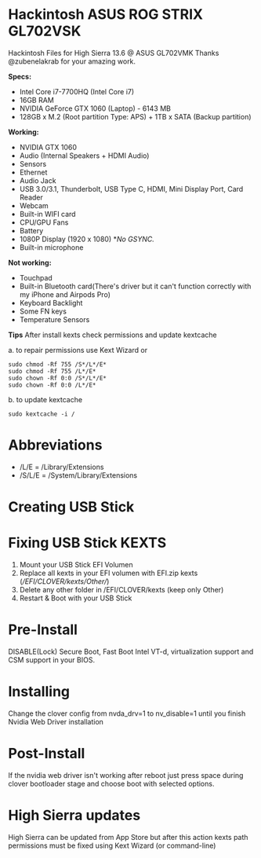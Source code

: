 # Hackintosh ASUS ROG STRIX GL702VSK
Hackintosh Files for High Sierra 13.6 @ ASUS GL702VMK
Thanks @zubenelakrab for your amazing work.

**Specs:**
* Intel Core i7-7700HQ (Intel Core i7)
* 16GB RAM
* NVIDIA GeForce GTX 1060 (Laptop) - 6143 MB
* 128GB x M.2 (Root partition Type: APS) + 1TB x SATA (Backup partition)

**Working:**
* NVIDIA GTX 1060
* Audio (Internal Speakers + HDMI Audio)
* Sensors 
* Ethernet
* Audio Jack
* USB 3.0/3.1, Thunderbolt, USB Type C, HDMI, Mini Display Port, Card Reader
* Webcam
* Built-in WIFI card
* CPU/GPU Fans
* Battery
* 1080P Display (1920 x 1080) **No GSYNC.*
* Built-in microphone

**Not working:**
* Touchpad
* Built-in Bluetooth card(There's driver but it can't function correctly with my iPhone and Airpods Pro)
* Keyboard Backlight
* Some FN keys
* Temperature Sensors

**Tips**
After install kexts check permissions and update kextcache 

a. to repair permissions use Kext Wizard or 

```
sudo chmod -Rf 755 /S*/L*/E*
sudo chmod -Rf 755 /L*/E*
sudo chown -Rf 0:0 /S*/L*/E*
sudo chown -Rf 0:0 /L*/E*
```

b. to update kextcache

```
sudo kextcache -i /
```

# Abbreviations
* /L/E = /Library/Extensions
* /S/L/E = /System/Library/Extensions

# Creating USB Stick

# Fixing USB Stick KEXTS

1. Mount your USB Stick EFI Volumen
2. Replace all kexts in your EFI volumen with EFI.zip kexts (*/EFI/CLOVER/kexts/Other/*)
3. Delete any other folder in /EFI/CLOVER/kexts (keep only Other)
4. Restart & Boot with your USB Stick

# Pre-Install 

DISABLE(Lock) Secure Boot, Fast Boot Intel VT-d, virtualization support and CSM support in your BIOS. 

# Installing

Change the clover config from nvda_drv=1 to nv_disable=1 until you finish Nvidia Web Driver installation

# Post-Install

If the nvidia web driver isn't working after reboot just press space during clover bootloader stage and choose boot with selected options.

# High Sierra updates
High Sierra can be updated from App Store but after this action kexts path permissions must be fixed using Kext Wizard (or command-line)
